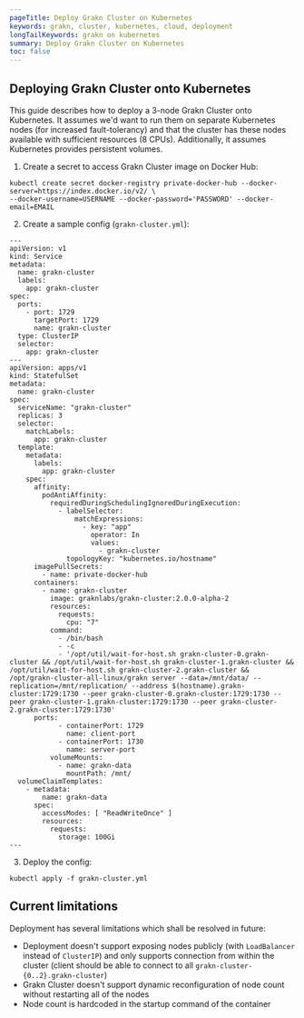 ```yaml
---
pageTitle: Deploy Grakn Cluster on Kubernetes
keywords: grakn, cluster, kubernetes, cloud, deployment
longTailKeywords: grakn on kubernetes
summary: Deploy Grakn Cluster on Kubernetes
toc: false
---
```


## Deploying Grakn Cluster onto Kubernetes

This guide describes how to deploy a 3-node Grakn Cluster onto Kubernetes.
It assumes we'd want to run them on separate Kubernetes nodes (for increased fault-tolerancy)
and that the cluster has these nodes available with sufficient resources (8 CPUs).
Additionally, it assumes Kubernetes provides persistent volumes.

1. Create a secret to access Grakn Cluster image on Docker Hub:

```
kubectl create secret docker-registry private-docker-hub --docker-server=https://index.docker.io/v2/ \
--docker-username=USERNAME --docker-password='PASSWORD' --docker-email=EMAIL
```

2. Create a sample config (`grakn-cluster.yml`):

```
---
apiVersion: v1
kind: Service
metadata:
  name: grakn-cluster
  labels:
    app: grakn-cluster
spec:
  ports:
    - port: 1729
      targetPort: 1729
      name: grakn-cluster
  type: ClusterIP
  selector:
    app: grakn-cluster
---
apiVersion: apps/v1
kind: StatefulSet
metadata:
  name: grakn-cluster
spec:
  serviceName: "grakn-cluster"
  replicas: 3
  selector:
    matchLabels:
      app: grakn-cluster
  template:
    metadata:
      labels:
        app: grakn-cluster
    spec:
      affinity:
        podAntiAffinity:
          requiredDuringSchedulingIgnoredDuringExecution:
            - labelSelector:
                matchExpressions:
                  - key: "app"
                    operator: In
                    values:
                      - grakn-cluster
              topologyKey: "kubernetes.io/hostname"
      imagePullSecrets:
        - name: private-docker-hub
      containers:
        - name: grakn-cluster
          image: graknlabs/grakn-cluster:2.0.0-alpha-2
          resources:
            requests:
              cpu: "7"
          command:
            - /bin/bash
            - -c
            - '/opt/util/wait-for-host.sh grakn-cluster-0.grakn-cluster && /opt/util/wait-for-host.sh grakn-cluster-1.grakn-cluster && /opt/util/wait-for-host.sh grakn-cluster-2.grakn-cluster && /opt/grakn-cluster-all-linux/grakn server --data=/mnt/data/ --replication=/mnt/replication/ --address $(hostname).grakn-cluster:1729:1730 --peer grakn-cluster-0.grakn-cluster:1729:1730 --peer grakn-cluster-1.grakn-cluster:1729:1730 --peer grakn-cluster-2.grakn-cluster:1729:1730'
	  ports:
            - containerPort: 1729
              name: client-port
            - containerPort: 1730
              name: server-port
          volumeMounts:
            - name: grakn-data
              mountPath: /mnt/
  volumeClaimTemplates:
    - metadata:
        name: grakn-data
      spec:
        accessModes: [ "ReadWriteOnce" ]
        resources:
          requests:
            storage: 100Gi
---
```

3. Deploy the config:

```
kubectl apply -f grakn-cluster.yml
```

## Current limitations

Deployment has several limitations which shall be resolved in future:

* Deployment doesn't support exposing nodes publicly (with `LoadBalancer` instead of `ClusterIP`) and only
supports connection from within the cluster (client should be able to connect to all `grakn-cluster-{0..2}.grakn-cluster`)
* Grakn Cluster doesn't support dynamic reconfiguration of node count without restarting all of the nodes
* Node count is hardcoded in the startup command of the container
